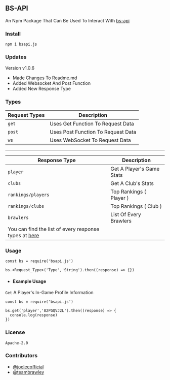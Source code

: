 ## BS-API 

An Npm Package That Can Be Used To Interact With [bs-api](https://cr.is-a.dev)


### Install 
`npm i bsapi.js`

### Updates
 Version v1.0.6
> 
- Made Changes To Readme.md
- Added Websocket And Post Function 
 - Added New Response Type

### Types 

| Request Types | Description |
| --------------|----------------|
| `get` | Uses Get Function To Request Data |
| `post` | Uses Post Function To Request Data |
| `ws` | Uses WebSocket To Request Data |

______________________________________

| Response Type | Description |
| ----------- | --------------- |
| `player` | Get A Player's Game Stats |
| `clubs` | Get A Club's Stats |
| `rankings/players` | Top Rankings ( Player ) |
| `rankings/clubs` | Top Rankings ( Club ) |
| `brawlers` | List Of Every Brawlers |
|  You can find the list of every response types at [here](https://github.com/brawlie/BrawlStars-Stats) |




### Usage 

```
const bs = require('bsapi.js')

bs.<Request_Type>('Type','String').then((response) => {})
```

- #### Example Usage
`Get` A Player's In-Game Profile Information
```
const bs = require('bsapi.js')

bs.get('player','82PGQVJ2L').then((response) => {
  console.log(response)
})
```


### License 
```Apache-2.0```

### Contributors

- [@joeleeofficial](https://github.com/joeleeofficial)
- [@teambrawley](https://github.com/brawlie)
